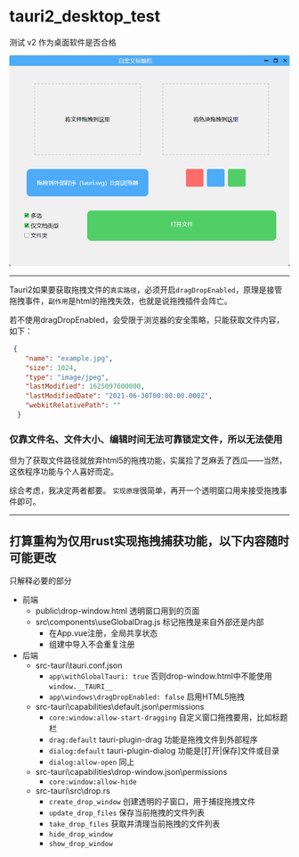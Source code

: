 # tauri2_desktop_test
测试 v2 作为桌面软件是否合格

![程序界面](readme/gui.png)

---


Tauri2如果要获取拖拽文件的`真实路径`，必须开启`dragDropEnabled`，原理是接管拖拽事件，`副作用`是html的拖拽失效，也就是说拖拽插件会阵亡。

若不使用dragDropEnabled，会受限于浏览器的安全策略，只能获取文件内容，如下：
```json
 {
    "name": "example.jpg",
    "size": 1024,
    "type": "image/jpeg",
    "lastModified": 1625097600000,
    "lastModifiedDate": "2021-06-30T00:00:00.000Z",
    "webkitRelativePath": ""
  }
```

### 仅靠文件名、文件大小、编辑时间无法可靠锁定文件，所以无法使用

但为了获取文件路径就放弃html5的拖拽功能，实属捡了芝麻丢了西瓜——当然，这依程序功能与个人喜好而定。

综合考虑，我决定两者都要。
`实现原理`很简单，再开一个透明窗口用来接受拖拽事件即可。

---

## 打算重构为仅用rust实现拖拽捕获功能，以下内容随时可能更改

只解释必要的部分
* 前端
    * public\drop-window.html  透明窗口用到的页面
    * src\components\useGlobalDrag.js  标记拖拽是来自外部还是内部
        * 在App.vue注册，全局共享状态
        * 组建中导入不会重复注册
* 后端
    * src-tauri\tauri.conf.json 
        * `app\withGlobalTauri: true`  否则drop-window.html中不能使用 `window.__TAURI__`
        * `app\windows\dragDropEnabled: false`  启用HTML5拖拽
    * src-tauri\capabilities\default.json\permissions
        * `core:window:allow-start-dragging` 自定义窗口拖拽要用，比如标题栏
        * `drag:default`  tauri-plugin-drag 功能是拖拽文件到外部程序
        * `dialog:default`  tauri-plugin-dialog 功能是[打开|保存]文件或目录
        * `dialog:allow-open` 同上
    * src-tauri\capabilities\drop-window.json\permissions
        * `core:window:allow-hide`
    * src-tauri\src\drop.rs
        * `create_drop_window` 创建透明的子窗口，用于捕捉拖拽文件
        * `update_drop_files`  保存当前拖拽的文件列表
        * `take_drop_files`    获取并清理当前拖拽的文件列表
        * `hide_drop_window`
        * `show_drop_window`